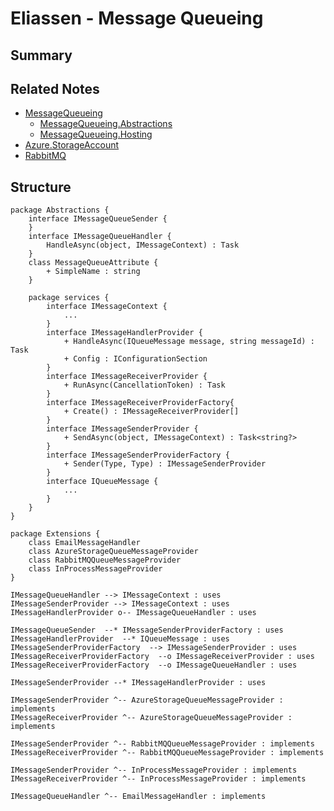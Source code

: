 # Eliassen - Message Queueing

## Summary

## Related Notes

* [MessageQueueing](../Libraries/Eliassen.MessageQueueing.md)
  * [MessageQueueing.Abstractions](../Libraries/Eliassen.MessageQueueing.Abstractions.md)
  * [MessageQueueing.Hosting](../Libraries/Eliassen.MessageQueueing.Hosting.md)
* [Azure.StorageAccount](../Libraries/Eliassen.Azure.StorageAccount.md)
* [RabbitMQ](../Libraries/Eliassen.RabbitMQ.md)

## Structure

```plantuml
package Abstractions {
    interface IMessageQueueSender {
    }
    interface IMessageQueueHandler {
        HandleAsync(object, IMessageContext) : Task
    }
    class MessageQueueAttribute {
        + SimpleName : string 
    }

    package services {
        interface IMessageContext {
            ...
        }
        interface IMessageHandlerProvider {
            + HandleAsync(IQueueMessage message, string messageId) : Task
            + Config : IConfigurationSection
        }
        interface IMessageReceiverProvider {
            + RunAsync(CancellationToken) : Task
        }
        interface IMessageReceiverProviderFactory{
            + Create() : IMessageReceiverProvider[]
        }
        interface IMessageSenderProvider {
            + SendAsync(object, IMessageContext) : Task<string?>
        }
        interface IMessageSenderProviderFactory {
            + Sender(Type, Type) : IMessageSenderProvider
        }
        interface IQueueMessage {
            ...
        }
    }    
}

package Extensions {
    class EmailMessageHandler 
    class AzureStorageQueueMessageProvider
    class RabbitMQQueueMessageProvider 
    class InProcessMessageProvider
}

IMessageQueueHandler --> IMessageContext : uses
IMessageSenderProvider --> IMessageContext : uses
IMessageHandlerProvider o-- IMessageQueueHandler : uses

IMessageQueueSender  --* IMessageSenderProviderFactory : uses
IMessageHandlerProvider  --* IQueueMessage : uses
IMessageSenderProviderFactory  --> IMessageSenderProvider : uses
IMessageReceiverProviderFactory  --o IMessageReceiverProvider : uses
IMessageReceiverProviderFactory  --o IMessageQueueHandler : uses

IMessageSenderProvider --* IMessageHandlerProvider : uses

IMessageSenderProvider ^-- AzureStorageQueueMessageProvider : implements 
IMessageReceiverProvider ^-- AzureStorageQueueMessageProvider : implements 

IMessageSenderProvider ^-- RabbitMQQueueMessageProvider : implements 
IMessageReceiverProvider ^-- RabbitMQQueueMessageProvider : implements 

IMessageSenderProvider ^-- InProcessMessageProvider : implements 
IMessageReceiverProvider ^-- InProcessMessageProvider : implements 

IMessageQueueHandler ^-- EmailMessageHandler : implements

```